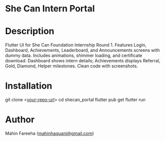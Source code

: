# She Can Intern Portal

# Description
Flutter UI for She Can Foundation Internship Round 1. Features Login, Dashboard, Achievements, Leaderboard, and Announcements screens with dummy data. Includes animations, shimmer loading, and certificate download. Dashboard shows intern details; Achievements displays Referral, Gold, Diamond, Helper milestones. Clean code with screenshots.

# Installation

git clone <[your-repo-url](https://github.com/MahinHaqqani/SheCan_portal_Mahin)>
cd shecan_portal
flutter pub get
flutter run


# Author
Mahin Fareeha (mahinhaquani@gmail.com)